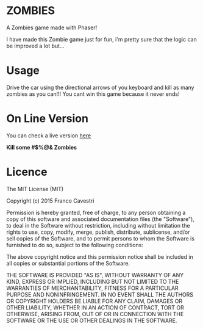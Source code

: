 ZOMBIES
=================================

A Zombies game made with Phaser!

I have made this Zombie game just for fun, i'm pretty sure that the logic can be improved a lot but...

Usage
=====

Drive the car using the directional arrows of you keyboard and kill as many zombies as you can!!!
You cant win this game because it never ends!

On Line Version
=============

You can check a live version [here](http://codenatic.com/projects/zombies/)

**Kill some #$%@& Zombies**

Licence
=======

The MIT License (MIT)

Copyright (c) 2015 Franco Cavestri

Permission is hereby granted, free of charge, to any person obtaining a copy
of this software and associated documentation files (the "Software"), to deal
in the Software without restriction, including without limitation the rights
to use, copy, modify, merge, publish, distribute, sublicense, and/or sell
copies of the Software, and to permit persons to whom the Software is
furnished to do so, subject to the following conditions:

The above copyright notice and this permission notice shall be included in all
copies or substantial portions of the Software.

THE SOFTWARE IS PROVIDED "AS IS", WITHOUT WARRANTY OF ANY KIND, EXPRESS OR
IMPLIED, INCLUDING BUT NOT LIMITED TO THE WARRANTIES OF MERCHANTABILITY,
FITNESS FOR A PARTICULAR PURPOSE AND NONINFRINGEMENT. IN NO EVENT SHALL THE
AUTHORS OR COPYRIGHT HOLDERS BE LIABLE FOR ANY CLAIM, DAMAGES OR OTHER
LIABILITY, WHETHER IN AN ACTION OF CONTRACT, TORT OR OTHERWISE, ARISING FROM,
OUT OF OR IN CONNECTION WITH THE SOFTWARE OR THE USE OR OTHER DEALINGS IN THE
SOFTWARE.
